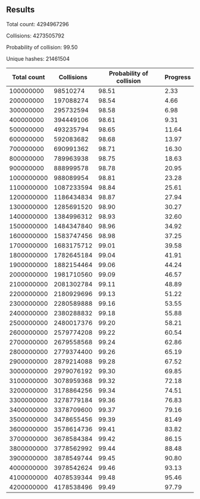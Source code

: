 ## Results

Total count: 4294967296

Collisions: 4273505792

Probability of collision: 99.50

Unique hashes: 21461504


| Total count | Collisions | Probability of collision | Progress |
| --- | --- | --- | --- |
| 100000000 | 98510274 | 98.51 | 2.33 |
| 200000000 | 197088274 | 98.54 | 4.66 |
| 300000000 | 295732594 | 98.58 | 6.98 |
| 400000000 | 394449106 | 98.61 | 9.31 |
| 500000000 | 493235794 | 98.65 | 11.64 |
| 600000000 | 592083682 | 98.68 | 13.97 |
| 700000000 | 690991362 | 98.71 | 16.30 |
| 800000000 | 789963938 | 98.75 | 18.63 |
| 900000000 | 888999578 | 98.78 | 20.95 |
| 1000000000 | 988089954 | 98.81 | 23.28 |
| 1100000000 | 1087233594 | 98.84 | 25.61 |
| 1200000000 | 1186434834 | 98.87 | 27.94 |
| 1300000000 | 1285691520 | 98.90 | 30.27 |
| 1400000000 | 1384996312 | 98.93 | 32.60 |
| 1500000000 | 1484347840 | 98.96 | 34.92 |
| 1600000000 | 1583747456 | 98.98 | 37.25 |
| 1700000000 | 1683175712 | 99.01 | 39.58 |
| 1800000000 | 1782645184 | 99.04 | 41.91 |
| 1900000000 | 1882154464 | 99.06 | 44.24 |
| 2000000000 | 1981710560 | 99.09 | 46.57 |
| 2100000000 | 2081302784 | 99.11 | 48.89 |
| 2200000000 | 2180929696 | 99.13 | 51.22 |
| 2300000000 | 2280589888 | 99.16 | 53.55 |
| 2400000000 | 2380288832 | 99.18 | 55.88 |
| 2500000000 | 2480017376 | 99.20 | 58.21 |
| 2600000000 | 2579774208 | 99.22 | 60.54 |
| 2700000000 | 2679558568 | 99.24 | 62.86 |
| 2800000000 | 2779374400 | 99.26 | 65.19 |
| 2900000000 | 2879214088 | 99.28 | 67.52 |
| 3000000000 | 2979076192 | 99.30 | 69.85 |
| 3100000000 | 3078959368 | 99.32 | 72.18 |
| 3200000000 | 3178864256 | 99.34 | 74.51 |
| 3300000000 | 3278779184 | 99.36 | 76.83 |
| 3400000000 | 3378709600 | 99.37 | 79.16 |
| 3500000000 | 3478655456 | 99.39 | 81.49 |
| 3600000000 | 3578614736 | 99.41 | 83.82 |
| 3700000000 | 3678584384 | 99.42 | 86.15 |
| 3800000000 | 3778562992 | 99.44 | 88.48 |
| 3900000000 | 3878549744 | 99.45 | 90.80 |
| 4000000000 | 3978542624 | 99.46 | 93.13 |
| 4100000000 | 4078539344 | 99.48 | 95.46 |
| 4200000000 | 4178538496 | 99.49 | 97.79 |
